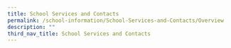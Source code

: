 ```yaml
---
title: School Services and Contacts
permalink: /school-information/School-Services-and-Contacts/Overview
description: ""
third_nav_title: School Services and Contacts
---
```

